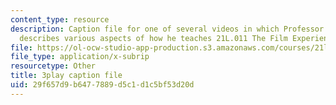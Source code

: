 ```yaml
---
content_type: resource
description: Caption file for one of several videos in which Professor David Thorburn
  describes various aspects of how he teaches 21L.011 The Film Experience.
file: https://ol-ocw-studio-app-production.s3.amazonaws.com/courses/21l-011-the-film-experience-fall-2013/29f657d9b6477889d5c1d1c5bf53d20d_kvbLY2mQW1k.srt
file_type: application/x-subrip
resourcetype: Other
title: 3play caption file
uid: 29f657d9-b647-7889-d5c1-d1c5bf53d20d
---
```

